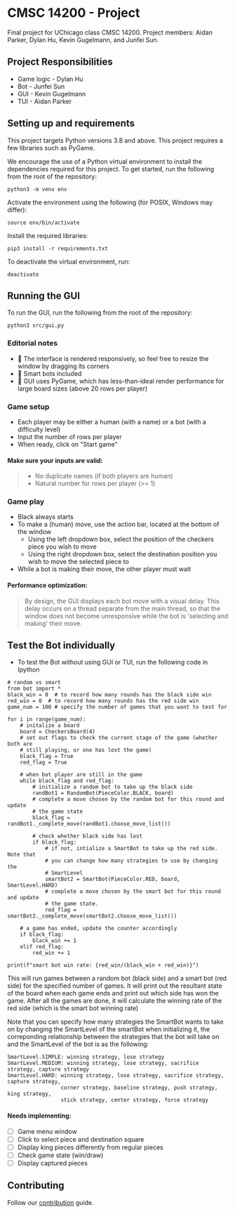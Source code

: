 # CMSC 14200 - Project

Final project for UChicago class CMSC 14200. Project members: Aidan Parker, Dylan Hu, Kevin Gugelmann, and Junfei Sun.

## Project Responsibilities

* Game logic - Dylan Hu
* Bot - Junfei Sun
* GUI - Kevin Gugelmann
* TUI - Aidan Parker

## Setting up and requirements

This project targets Python versions 3.8 and above. This project requires a few libraries such as PyGame.

We encourage the use of a Python virtual environment to install the dependencies required for this project. To get started, run the following from the root of the repository:

```
python3 -m venv env
```

Activate the environment using the following (for POSIX, Windows may differ):
```
source env/bin/activate
```

Install the required libraries:
```
pip3 install -r requirements.txt
```

To deactivate the virtual environment, run:
```
deactivate
```

## Running the GUI

To run the GUI, run the following from the root of the repository:
```shell
python3 src/gui.py
```

### Editorial notes

- 📐 The interface is rendered responsively, so feel free to resize the window by dragging its corners
- 🦾 Smart bots included
- 🐌 GUI uses PyGame, which has less-than-ideal render performance for large board sizes (above 20 rows per player)

### Game setup

- Each player may be either a human (with a name) or a bot (with a difficulty level)
- Input the number of rows per player
- When ready, click on "Start game"

#### Make sure your inputs are valid:

> - No duplicate names (if both players are human)
> - Natural number for rows per player (>= 1)

### Game play
- Black always starts
- To make a (human) move, use the action bar, located at the bottom of the window
  - Using the left dropdown box, select the position of the checkers piece you wish to move
  - Using the right dropdown box, select the destination position you wish to move the selected piece to
- While a bot is making their move, the other player must wait

#### Performance optimization:
> By design, the GUI displays each bot move with a visual delay. This delay occurs on a thread separate from the main thread, so that the window does not become unresponsive while the bot is 'selecting and making' their move.

## Test the Bot individually
- To test the Bot without using GUI or TUI, run the following code in Ipython
```
# random vs smart
from bot import *
black_win = 0  # to record how many rounds has the black side win
red_win = 0  # to record how many rounds has the red side win
game_num = 100 # specify the number of games that you want to test for   

for i in range(game_num):
    # initalize a board
    board = CheckersBoard(4)
    # set out flags to check the current stage of the game (whether both are
    # still playing, or one has lost the game)
    black_flag = True
    red_flag = True

    # when bot player are still in the game
    while black_flag and red_flag:  
        # initialize a random bot to take up the black side
        randBot1 = RandomBot(PieceColor.BLACK, board)
        # complete a move chosen by the random bot for this round and update 
        # the game state
        black_flag = randBot1._complete_move(randBot1.choose_move_list())

        # check whether black side has lost
        if black_flag:
            # if not, intialize a SmartBot to take up the red side. Note that 
            # you can change how many strategies to use by changing the 
            # SmartLevel
            smartBot2 = SmartBot(PieceColor.RED, board, SmartLevel.HARD)
            # complete a move chosen by the smart bot for this round and update 
            # the game state.
            red_flag = smartBot2._complete_move(smartBot2.choose_move_list())

    # a game has ended, update the counter accordingly
    if black_flag:
        black_win += 1
    elif red_flag:
        red_win += 1

print(f"smart bot win rate: {red_win/(black_win + red_win)}")
```

This will run games between a random bot (black side) and a smart bot (red side) for the 
specified number of games. It will print out the resultant state of the board when each 
game ends and print out which side has won the game. After all the games are done, it will
calculate the winning rate of the red side (which is the smart bot winning rate)

Note that you can specify how many strategies the SmartBot wants to take on by changing the 
SmartLevel of the smartBot when initializing it, the correponding relationship between the 
strategies that the bot will take on and the SmartLevel of the bot is as the following:

```
SmartLevel.SIMPLE: winning strategy, lose strategy
SmartLevel.MEDIUM: winning strategy, lose strategy, sacrifice strategy, capture strategy
SmartLevel.HARD: winning strategy, lose strategy, sacrifice strategy, capture strategy,
                 corner strategy, baseline strategy, push strategy, king strategy,
                 stick strategy, center strategy, force strategy
```

#### Needs implementing:
- [ ] Game menu window
- [ ] Click to select piece and destination square
- [ ] Display king pieces differently from regular pieces
- [ ] Check game state (win/draw)
- [ ] Display captured pieces

## Contributing

Follow our [contribution](CONTRIBUTING.md) guide.
